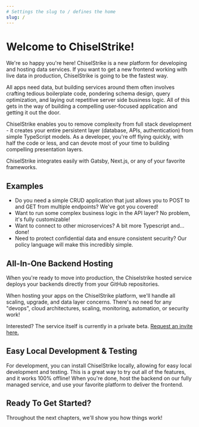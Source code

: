 ```yaml
---
# Settings the slug to / defines the home
slug: /
---
```

# Welcome to ChiselStrike!

We're so happy you're here! ChiselStrike is a new platform for developing and hosting data services. If you 
want to get a new frontend working with live data in production, ChiselStrike is going to be the fastest way.

All apps need data, but building services around them often involves crafting tedious boilerplate
code, pondering schema design, query optimization, and laying out repetitive server side business logic. 
All of this gets in the way of building a compelling user-focused application and getting it out the door. 

ChiselStrike enables you to remove complexity from full stack development - it creates your entire persistent layer 
(database, APIs, authentication) from simple TypeScript models. As a developer, you're off flying quickly, 
with half the code or less, and can devote most of your time to building compelling presentation layers.

ChiselStrike integrates easily with Gatsby, Next.js, or any of your favorite frameworks.

<!-- # FIXME: visuals would be nice here to break up the text -->

## Examples

* Do you need a simple CRUD application that just allows you to POST to and GET from multiple endpoints? We've got you covered!
* Want to run some complex business logic in the API layer? No problem, it's fully customizable!
* Want to connect to other microservices? A bit more Typescript and... done!
* Need to protect confidential data and ensure consistent security? Our policy language will make this incredibly simple.

## All-In-One Backend Hosting

When you're ready to move into production, the Chiselstrike hosted service deploys your backends directly from your GitHub repositories.

When hosting your apps on the ChiselStrike platform, we'll handle all scaling, upgrade, and data layer concerns.  There's no need for any "devops", 
cloud architectures, scaling, monitoring, automation, or security work!

Interested? The service itself is currently in a private beta. [Request an invite here.](https://forms.gle/cwMghfrXz1ZPiWKK6)

## Easy Local Development & Testing

For development, you can install ChiselStrike locally, allowing for easy local development and testing. This is a great way
to try out all of the features, and it works 100% offline!  When  you're done, host the backend on our fully managed service, and
use your favorite platform to deliver the frontend.

## Ready To Get Started?

Throughout the next chapters, we'll show you how things work!
